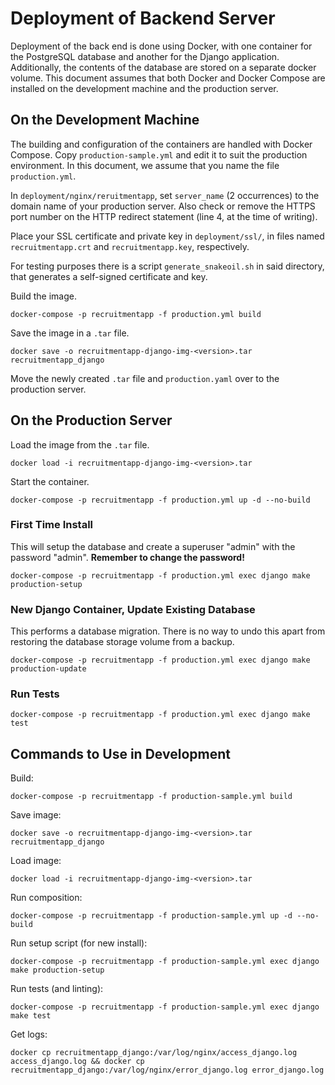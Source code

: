 Deployment of Backend Server
============================

Deployment of the back end is done using Docker, with one container for
the PostgreSQL database and another for the Django application.
Additionally, the contents of the database are stored on a separate
docker volume. This document assumes that both Docker and Docker
Compose are installed on the development machine and the production
server.

On the Development Machine
--------------------------

The building and configuration of the containers are handled with
Docker Compose. Copy `production-sample.yml` and edit it to suit the
production environment. In this document, we assume that you name the
file `production.yml`.

In `deployment/nginx/reruitmentapp`, set `server_name` (2 occurrences)
to the domain name of your production server. Also check or remove the
HTTPS port number on the HTTP redirect statement (line 4, at the time
of writing).

Place your SSL certificate and private key in `deployment/ssl/`, in
files named `recruitmentapp.crt` and `recruitmentapp.key`, respectively.

For testing purposes there is a script `generate_snakeoil.sh` in said
directory, that generates a self-signed certificate and key.

Build the image.

    docker-compose -p recruitmentapp -f production.yml build

Save the image in a `.tar` file.

    docker save -o recruitmentapp-django-img-<version>.tar recruitmentapp_django

Move the newly created `.tar` file and `production.yaml` over to the
production server.

On the Production Server
------------------------

Load the image from the `.tar` file.

    docker load -i recruitmentapp-django-img-<version>.tar

Start the container.

    docker-compose -p recruitmentapp -f production.yml up -d --no-build

### First Time Install

This will setup the database and create a superuser "admin" with the
password "admin". **Remember to change the password!**

    docker-compose -p recruitmentapp -f production.yml exec django make production-setup

### New Django Container, Update Existing Database

This performs a database migration. There is no way to undo this apart
from restoring the database storage volume from a backup.

    docker-compose -p recruitmentapp -f production.yml exec django make production-update

### Run Tests

    docker-compose -p recruitmentapp -f production.yml exec django make test

Commands to Use in Development
------------------------------

Build:

    docker-compose -p recruitmentapp -f production-sample.yml build

Save image:

    docker save -o recruitmentapp-django-img-<version>.tar recruitmentapp_django

Load image:

    docker load -i recruitmentapp-django-img-<version>.tar

Run composition:

    docker-compose -p recruitmentapp -f production-sample.yml up -d --no-build

Run setup script (for new install):

    docker-compose -p recruitmentapp -f production-sample.yml exec django make production-setup

Run tests (and linting):

    docker-compose -p recruitmentapp -f production-sample.yml exec django make test

Get logs:

    docker cp recruitmentapp_django:/var/log/nginx/access_django.log access_django.log && docker cp recruitmentapp_django:/var/log/nginx/error_django.log error_django.log
